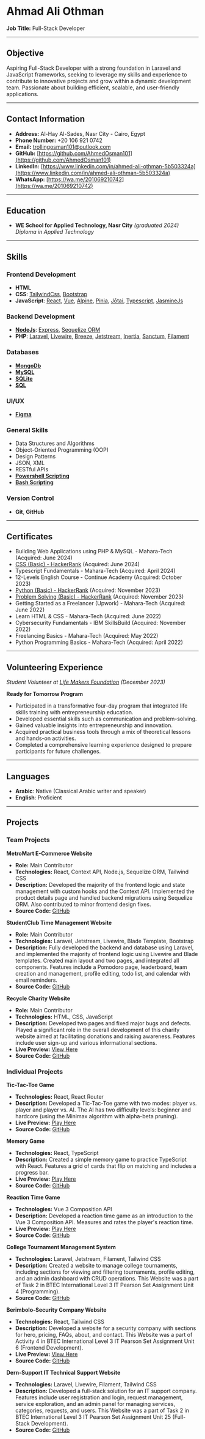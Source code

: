 # Ahmad Ali Othman

**Job Title:** Full-Stack Developer

---

## Objective

Aspiring Full-Stack Developer with a strong foundation in Laravel and JavaScript frameworks, seeking to leverage my skills and experience to contribute to innovative projects and grow within a dynamic development team. Passionate about building efficient, scalable, and user-friendly applications.

---

## Contact Information

-   **Address:** Al-Hay Al-Sades, Nasr City - Cairo, Egypt
-   **Phone Number:** +20 106 921 0742
-   **Email:** [trollingosman101@outlook.com](mailto:trollingosman101@outlook.com)
-   **GitHub:** [https://github.com/AhmedOsman101](https://github.com/AhmedOsman101)
-   **LinkedIn:** [https://www.linkedin.com/in/ahmed-ali-othman-5b503324a](https://www.linkedin.com/in/ahmed-ali-othman-5b503324a)
-   **WhatsApp:** [https://wa.me/201069210742](https://wa.me/201069210742)

---

## Education

-   **WE School for Applied Technology, Nasr City**
    _(graduated 2024)_
    _Diploma in Applied Technology_

---

## Skills

### Frontend Development

-   **HTML**
-   **CSS**: [TailwindCss](https://tailwindcss.com/), [Bootstrap](https://getbootstrap.com/)
-   **JavaScript**: [React](https://react.dev/), [Vue](https://vuejs.org/), [Alpine](https://alpinejs.dev/), [Pinia](https://pinia.vuejs.org/), [Jōtai](https://jotai.org/), [Typescript](https://www.typescriptlang.org/), [JasmineJs](https://jasmine.github.io/)

### Backend Development

-   [**NodeJs**](https://nodejs.org/en): [Express](https://expressjs.com/), [Sequelize ORM](https://sequelize.org/)
-   **PHP**: [Laravel](https://laravel.com/), [Livewire](https://livewire.laravel.com/), [Breeze](https://laravel.com/docs/11.x/starter-kits#laravel-breeze), [Jetstream](https://jetstream.laravel.com/), [Inertia](https://inertiajs.com/), [Sanctum](https://laravel.com/docs/11.x/sanctum), [Filament](https://filamentphp.com/)

### Databases

-   **[MongoDb](https://www.mongodb.com)**
-   **[MySQL](https://www.mysql.com/)**
-   **[SQLite](https://sqlite.org/)**
-   **[SQL](https://en.m.wikipedia.org/wiki/SQL)**

### UI/UX

-   **[Figma](https://www.figma.com/)**

### General Skills

-   Data Structures and Algorithms
-   Object-Oriented Programming (OOP)
-   Design Patterns
-   JSON, XML
-   RESTful APIs
-   **[Powershell Scripting](https://learn.microsoft.com/en-us/powershell/scripting/overview?view=powershell-7.4)**
-   **[Bash Scripting](https://www.gnu.org/savannah-checkouts/gnu/bash/manual/bash.html#What-is-Bash_003f)**

### Version Control

-   **Git**, **GitHub**

---

## Certificates

-   Building Web Applications using PHP & MySQL - Mahara-Tech (Acquired: June 2024)
-   [CSS (Basic) - HackerRank](https://www.hackerrank.com/certificates/f78c00888d0f) (Acquired: June 2024)
-   Typescript Fundamentals - Mahara-Tech (Acquired: April 2024)
-   12-Levels English Course - Continue Academy (Acquired: October 2023)
-   [Python (Basic) - HackerRank](https://www.hackerrank.com/certificates/d4c867f6386c) (Acquired: November 2023)
-   [Problem Solving (Basic) - HackerRank](https://www.hackerrank.com/certificates/c7ab7d3eea2a) (Acquired: November 2023)
-   Getting Started as a Freelancer (Upwork) - Mahara-Tech (Acquired: June 2022)
-   Learn HTML & CSS - Mahara-Tech (Acquired: June 2022)
-   Cybersecurity Fundamentals - IBM SkillsBuild (Acquired: November 2022)
-   Freelancing Basics - Mahara-Tech (Acquired: May 2022)
-   Python Programming Basics - Mahara-Tech (Acquired: April 2022)

---

## Volunteering Experience

_Student Volunteer at [Life Makers Foundation](https://lifemakers.org/) (December 2023)_

**Ready for Tomorrow Program**

-   Participated in a transformative four-day program that integrated life skills training with entrepreneurship education.
-   Developed essential skills such as communication and problem-solving.
-   Gained valuable insights into entrepreneurship and innovation.
-   Acquired practical business tools through a mix of theoretical lessons and hands-on activities.
-   Completed a comprehensive learning experience designed to prepare participants for future challenges.

---

## Languages

-   **Arabic**: Native (Classical Arabic writer and speaker)
-   **English**: Proficient

---

## Projects

### Team Projects

**MetroMart E-Commerce Website**

-   **Role:** Main Contributor
-   **Technologies:** React, Context API, Node.js, Sequelize ORM, Tailwind CSS
-   **Description:** Developed the majority of the frontend logic and state management with custom hooks and the Context API. Implemented the product details page and handled backend migrations using Sequelize ORM. Also contributed to minor frontend design fixes.
-   **Source Code:** [GitHub](https://github.com/YassenMohamedRashad/Metromart)

**StudentClub Time Management Website**

-   **Role:** Main Contributor
-   **Technologies:** Laravel, Jetstream, Livewire, Blade Template, Bootstrap
-   **Description:** Fully developed the backend and database using Laravel, and implemented the majority of frontend logic using Livewire and Blade templates. Created main layout and two pages, and integrated all components. Features include a Pomodoro page, leaderboard, team creation and management, profile editing, todo list, and calendar with email reminders.
-   **Source Code:** [GitHub](https://github.com/AhmedOsman101/StudentClub)

**Recycle Charity Website**

-   **Role:** Main Contributor
-   **Technologies:** HTML, CSS, JavaScript
-   **Description:** Developed two pages and fixed major bugs and defects. Played a significant role in the overall development of this charity website aimed at facilitating donations and raising awareness. Features include user sign-up and various informational sections.
-   **Live Preview:** [View Here](https://inframe-recycle-website.netlify.app/)
-   **Source Code:** [GitHub](https://github.com/1amir-talaat/Recycle-Website)

### Individual Projects

**Tic-Tac-Toe Game**

-   **Technologies:** React, React Router
-   **Description:** Developed a Tic-Tac-Toe game with two modes: player vs. player and player vs. AI. The AI has two difficulty levels: beginner and hardcore (using the Minimax algorithm with alpha-beta pruning).
-   **Live Preview:** [Play Here](https://ahmedosman101.github.io/TicTacToe-React/)
-   **Source Code:** [GitHub](https://github.com/AhmedOsman101/TicTacToe-React)

**Memory Game**

-   **Technologies:** React, TypeScript
-   **Description:** Created a simple memory game to practice TypeScript with React. Features a grid of cards that flip on matching and includes a progress bar.
-   **Live Preview:** [Play Here](https://ahmedosman101.github.io/MemoryGameTS/)
-   **Source Code:** [GitHub](https://github.com/AhmedOsman101/MemoryGameTS)

**Reaction Time Game**

-   **Technologies:** Vue 3 Composition API
-   **Description:** Developed a reaction time game as an introduction to the Vue 3 Composition API. Measures and rates the player's reaction time.
-   **Live Preview:** [Play Here](https://ahmedosman101.github.io/ReactionTimeGame/)
-   **Source Code:** [GitHub](https://github.com/AhmedOsman101/ReactionTimeGame)

**College Tournament Management System**

-   **Technologies:** Laravel, Jetstream, Filament, Tailwind CSS
-   **Description:** Created a website to manage college tournaments, including sections for viewing and filtering tournaments, profile editing, and an admin dashboard with CRUD operations. This Website was a part of Task 2 in BTEC International Level 3 IT Pearson Set Assignment Unit 4 (Programming).
-   **Source Code:** [GitHub](https://github.com/AhmedOsman101/TaskTwo/)

**Berimbolo-Security Company Website**

-   **Technologies:** React, Tailwind CSS
-   **Description:** Developed a website for a security company with sections for hero, pricing, FAQs, about, and contact. This Website was a part of Activity 4 in BTEC International Level 3 IT Pearson Set Assignment Unit 6 (Frontend Development).
-   **Live Preview:** [View Here](https://ahmedosman101.github.io/Unit_6_Task_Two/)
-   **Source Code:** [GitHub](https://github.com/AhmedOsman101/Unit_6_Task_Two/)

**Dern-Support IT Technical Support Website**

-   **Technologies:** Laravel, Livewire, Filament, Tailwind CSS
-   **Description:** Developed a full-stack solution for an IT support company. Features include user registration and login, request management, service exploration, and an admin panel for managing services, categories, requests, and users. This Website was a part of Task 2 in BTEC International Level 3 IT Pearson Set Assignment Unit 25 (Full-Stack Development).
-   **Source Code:** [GitHub](https://github.com/AhmedOsman101/Unit_25_Task_Two)
